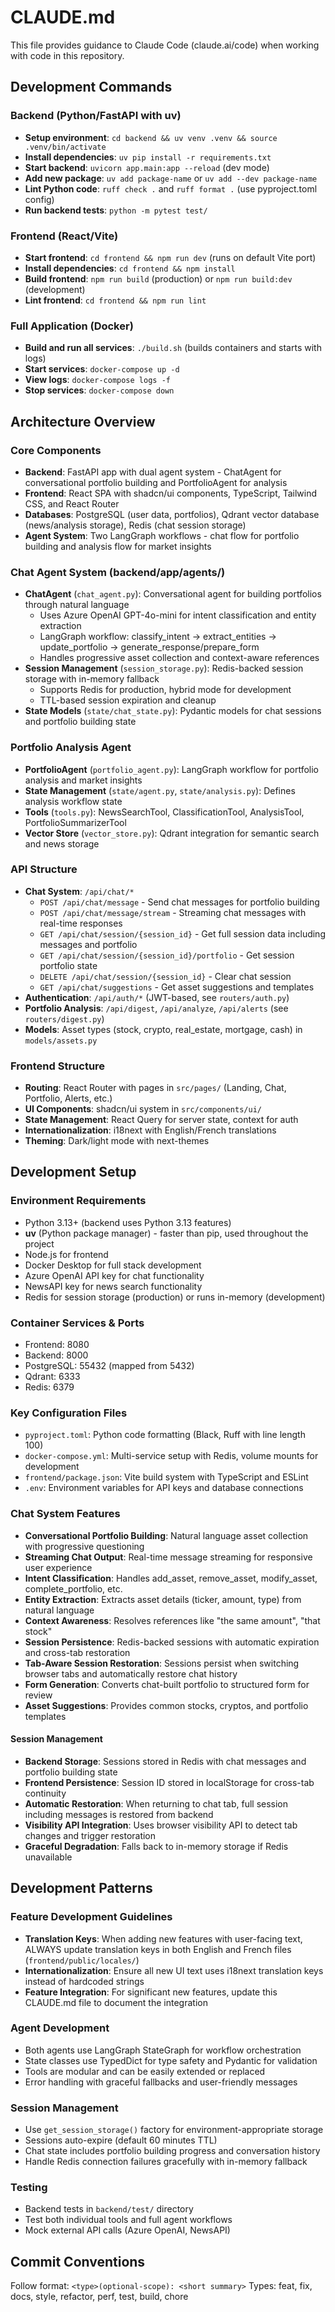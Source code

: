 # CLAUDE.md

This file provides guidance to Claude Code (claude.ai/code) when working with code in this repository.

## Development Commands

### Backend (Python/FastAPI with uv)
- **Setup environment**: `cd backend && uv venv .venv && source .venv/bin/activate`
- **Install dependencies**: `uv pip install -r requirements.txt`
- **Start backend**: `uvicorn app.main:app --reload` (dev mode)
- **Add new package**: `uv add package-name` or `uv add --dev package-name`
- **Lint Python code**: `ruff check .` and `ruff format .` (use pyproject.toml config)
- **Run backend tests**: `python -m pytest test/`

### Frontend (React/Vite)
- **Start frontend**: `cd frontend && npm run dev` (runs on default Vite port)
- **Install dependencies**: `cd frontend && npm install`
- **Build frontend**: `npm run build` (production) or `npm run build:dev` (development)
- **Lint frontend**: `cd frontend && npm run lint`

### Full Application (Docker)
- **Build and run all services**: `./build.sh` (builds containers and starts with logs)
- **Start services**: `docker-compose up -d`
- **View logs**: `docker-compose logs -f`
- **Stop services**: `docker-compose down`

## Architecture Overview

### Core Components
- **Backend**: FastAPI app with dual agent system - ChatAgent for conversational portfolio building and PortfolioAgent for analysis
- **Frontend**: React SPA with shadcn/ui components, TypeScript, Tailwind CSS, and React Router
- **Databases**: PostgreSQL (user data, portfolios), Qdrant vector database (news/analysis storage), Redis (chat session storage)
- **Agent System**: Two LangGraph workflows - chat flow for portfolio building and analysis flow for market insights

### Chat Agent System (backend/app/agents/)
- **ChatAgent** (`chat_agent.py`): Conversational agent for building portfolios through natural language
  - Uses Azure OpenAI GPT-4o-mini for intent classification and entity extraction
  - LangGraph workflow: classify_intent → extract_entities → update_portfolio → generate_response/prepare_form
  - Handles progressive asset collection and context-aware references
- **Session Management** (`session_storage.py`): Redis-backed session storage with in-memory fallback
  - Supports Redis for production, hybrid mode for development
  - TTL-based session expiration and cleanup
- **State Models** (`state/chat_state.py`): Pydantic models for chat sessions and portfolio building state

### Portfolio Analysis Agent
- **PortfolioAgent** (`portfolio_agent.py`): LangGraph workflow for portfolio analysis and market insights
- **State Management** (`state/agent.py`, `state/analysis.py`): Defines analysis workflow state
- **Tools** (`tools.py`): NewsSearchTool, ClassificationTool, AnalysisTool, PortfolioSummarizerTool
- **Vector Store** (`vector_store.py`): Qdrant integration for semantic search and news storage

### API Structure
- **Chat System**: `/api/chat/*` 
  - `POST /api/chat/message` - Send chat messages for portfolio building
  - `POST /api/chat/message/stream` - Streaming chat messages with real-time responses
  - `GET /api/chat/session/{session_id}` - Get full session data including messages and portfolio
  - `GET /api/chat/session/{session_id}/portfolio` - Get session portfolio state
  - `DELETE /api/chat/session/{session_id}` - Clear chat session
  - `GET /api/chat/suggestions` - Get asset suggestions and templates
- **Authentication**: `/api/auth/*` (JWT-based, see `routers/auth.py`)
- **Portfolio Analysis**: `/api/digest`, `/api/analyze`, `/api/alerts` (see `routers/digest.py`)
- **Models**: Asset types (stock, crypto, real_estate, mortgage, cash) in `models/assets.py`

### Frontend Structure
- **Routing**: React Router with pages in `src/pages/` (Landing, Chat, Portfolio, Alerts, etc.)
- **UI Components**: shadcn/ui system in `src/components/ui/`
- **State Management**: React Query for server state, context for auth
- **Internationalization**: i18next with English/French translations
- **Theming**: Dark/light mode with next-themes

## Development Setup

### Environment Requirements
- Python 3.13+ (backend uses Python 3.13 features)
- **uv** (Python package manager) - faster than pip, used throughout the project
- Node.js for frontend
- Docker Desktop for full stack development
- Azure OpenAI API key for chat functionality
- NewsAPI key for news search functionality
- Redis for session storage (production) or runs in-memory (development)

### Container Services & Ports
- Frontend: 8080
- Backend: 8000  
- PostgreSQL: 55432 (mapped from 5432)
- Qdrant: 6333
- Redis: 6379

### Key Configuration Files
- `pyproject.toml`: Python code formatting (Black, Ruff with line length 100)
- `docker-compose.yml`: Multi-service setup with Redis, volume mounts for development
- `frontend/package.json`: Vite build system with TypeScript and ESLint
- `.env`: Environment variables for API keys and database connections

### Chat System Features
- **Conversational Portfolio Building**: Natural language asset collection with progressive questioning
- **Streaming Chat Output**: Real-time message streaming for responsive user experience
- **Intent Classification**: Handles add_asset, remove_asset, modify_asset, complete_portfolio, etc.
- **Entity Extraction**: Extracts asset details (ticker, amount, type) from natural language
- **Context Awareness**: Resolves references like "the same amount", "that stock"
- **Session Persistence**: Redis-backed sessions with automatic expiration and cross-tab restoration
- **Tab-Aware Session Restoration**: Sessions persist when switching browser tabs and automatically restore chat history
- **Form Generation**: Converts chat-built portfolio to structured form for review
- **Asset Suggestions**: Provides common stocks, cryptos, and portfolio templates

#### Session Management
- **Backend Storage**: Sessions stored in Redis with chat messages and portfolio building state
- **Frontend Persistence**: Session ID stored in localStorage for cross-tab continuity
- **Automatic Restoration**: When returning to chat tab, full session including messages is restored from backend
- **Visibility API Integration**: Uses browser visibility API to detect tab changes and trigger restoration
- **Graceful Degradation**: Falls back to in-memory storage if Redis unavailable

## Development Patterns

### Feature Development Guidelines
- **Translation Keys**: When adding new features with user-facing text, ALWAYS update translation keys in both English and French files (`frontend/public/locales/`)
- **Internationalization**: Ensure all new UI text uses i18next translation keys instead of hardcoded strings
- **Feature Integration**: For significant new features, update this CLAUDE.md file to document the integration

### Agent Development
- Both agents use LangGraph StateGraph for workflow orchestration
- State classes use TypedDict for type safety and Pydantic for validation
- Tools are modular and can be easily extended or replaced
- Error handling with graceful fallbacks and user-friendly messages

### Session Management
- Use `get_session_storage()` factory for environment-appropriate storage
- Sessions auto-expire (default 60 minutes TTL)
- Chat state includes portfolio building progress and conversation history
- Handle Redis connection failures gracefully with in-memory fallback

### Testing
- Backend tests in `backend/test/` directory
- Test both individual tools and full agent workflows
- Mock external API calls (Azure OpenAI, NewsAPI)

## Commit Conventions
Follow format: `<type>(optional-scope): <short summary>`
Types: feat, fix, docs, style, refactor, perf, test, build, chore